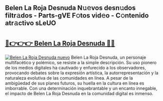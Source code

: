 ## Belen La Roja Desnuda N𝚞𝚎vos desn𝚞dos filtr𝚊dos - Parts-gVE F𝚘tos vid𝚎o - C𝚘ntenido atr𝚊ctivo sLeUO

# <h2><a href="http://mb7a4z.tromn.icu/?c=Belen+La+Roja+Desnuda">🔗👉👉👉 Belen La Roja Desnuda 🔗🔗</a></h2>

[![Belen La Roja Desnuda nuevo](https://i.imgur.com/pEAQMta.gif)](http://mb7a4z.tromn.icu/?c=Belen+La+Roja+Desnuda)
Belen La Roja Desnuda, un personaje multifacético y polémico, se resiste a la simple descripción. Su uso pionero de los medios digitales ha cautivado y enfurecido a los observadores, provocando debates sobre la expresión artística, la autorrepresentación y la naturaleza evolutiva de las comunidades en línea. A pesar de la ambigüedad de sus planes futuros, su huella en la cultura en línea es imborrable. Con una determinación inquebrantable y un encanto innegable, el impacto de Belen La Roja Desnuda en la comunidad digital es inmenso.

